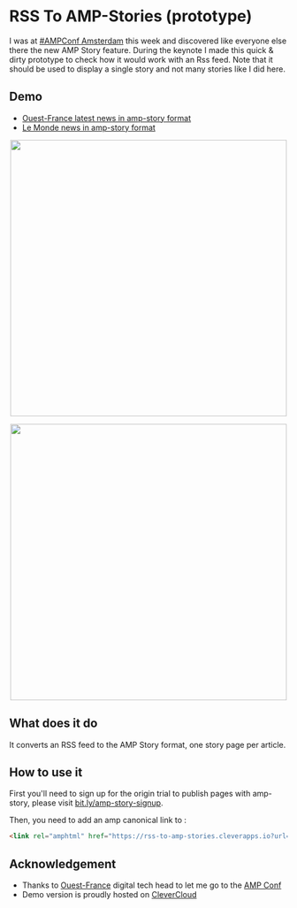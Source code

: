 # RSS To AMP-Stories (prototype)


I was at [#AMPConf Amsterdam](https://www.ampproject.org/amp-conf/) this week and discovered like everyone else there the new AMP Story feature.
During the keynote I made this quick & dirty prototype to check how it would work with an Rss feed.
Note that it should be used to display a single story and not many stories like I did here.


## Demo

- [Ouest-France latest news in amp-story format](http://rss-to-amp-stories.cleverapps.io/?url=https://www.ouest-france.fr/rss-en-continu.xml)
- [Le Monde news in amp-story format](http://rss-to-amp-stories.cleverapps.io/?url=http://www.lemonde.fr/rss/une.xml)


<p align="center">
<a href="http://rss-to-amp-stories.cleverapps.io/?url=https://www.ouest-france.fr/rss-en-continu.xml"><img src="https://media.giphy.com/media/8qwXLKphSk7BllIhej/giphy.gif" height="500"/></a>
</p>

<p align="center">
<a href="http://rss-to-amp-stories.cleverapps.io/?url=https://www.ouest-france.fr/rss-en-continu.xml"><img src="https://media.giphy.com/media/348tg0t7mxPkwYIlD1/giphy.gif" height="500"/></a>
</p>


## What does it do

It converts an RSS feed to the AMP Story format, one story page per article.

## How to use it

First you'll need to sign up for the origin trial to publish pages with amp-story, please visit [bit.ly/amp-story-signup](bit.ly/amp-story-signup).

Then, you need to add an amp canonical link to :

```html
<link rel="amphtml" href="https://rss-to-amp-stories.cleverapps.io?url={your-rss-feed-url}">
```

## Acknowledgement

- Thanks to [Ouest-France](https://www.ouest-france.fr) digital tech head to let me go to the [AMP Conf](https://www.ampproject.org/amp-conf/)
- Demo version is proudly hosted on [CleverCloud](https://clever-cloud.com)
